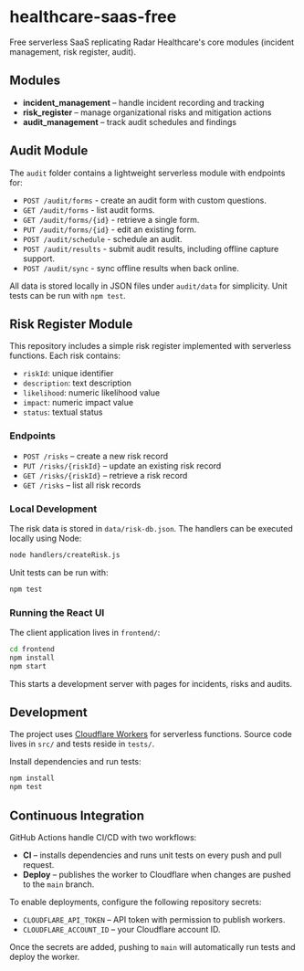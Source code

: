 # healthcare-saas-free

Free serverless SaaS replicating Radar Healthcare's core modules (incident management, risk register, audit).

## Modules

- **incident_management** – handle incident recording and tracking
- **risk_register** – manage organizational risks and mitigation actions
- **audit_management** – track audit schedules and findings

## Audit Module

The `audit` folder contains a lightweight serverless module with endpoints for:

* `POST /audit/forms` - create an audit form with custom questions.
* `GET /audit/forms` - list audit forms.
* `GET /audit/forms/{id}` - retrieve a single form.
* `PUT /audit/forms/{id}` - edit an existing form.
* `POST /audit/schedule` - schedule an audit.
* `POST /audit/results` - submit audit results, including offline capture support.
* `POST /audit/sync` - sync offline results when back online.

All data is stored locally in JSON files under `audit/data` for simplicity. Unit tests can be run with `npm test`.

## Risk Register Module

This repository includes a simple risk register implemented with serverless functions. Each risk contains:

- `riskId`: unique identifier
- `description`: text description
- `likelihood`: numeric likelihood value
- `impact`: numeric impact value
- `status`: textual status

### Endpoints

- `POST /risks` – create a new risk record
- `PUT /risks/{riskId}` – update an existing risk record
- `GET /risks/{riskId}` – retrieve a risk record
- `GET /risks` – list all risk records

### Local Development

The risk data is stored in `data/risk-db.json`. The handlers can be executed locally using Node:

```bash
node handlers/createRisk.js
```

Unit tests can be run with:

```bash
npm test
```

### Running the React UI

The client application lives in `frontend/`:

```bash
cd frontend
npm install
npm start
```
This starts a development server with pages for incidents, risks and audits.

## Development

The project uses [Cloudflare Workers](https://workers.cloudflare.com/) for serverless functions. Source code lives in `src/` and tests reside in `tests/`.

Install dependencies and run tests:

```bash
npm install
npm test
```

## Continuous Integration

GitHub Actions handle CI/CD with two workflows:

- **CI** – installs dependencies and runs unit tests on every push and pull request.
- **Deploy** – publishes the worker to Cloudflare when changes are pushed to the `main` branch.

To enable deployments, configure the following repository secrets:

- `CLOUDFLARE_API_TOKEN` – API token with permission to publish workers.
- `CLOUDFLARE_ACCOUNT_ID` – your Cloudflare account ID.

Once the secrets are added, pushing to `main` will automatically run tests and deploy the worker.
